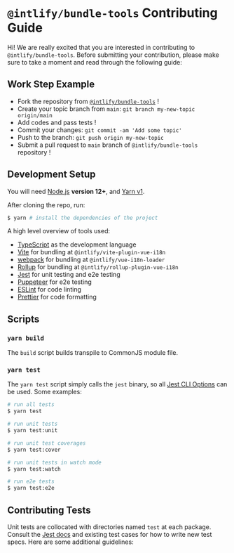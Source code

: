 # `@intlify/bundle-tools` Contributing Guide

Hi! We are really excited that you are interested in contributing to `@intlify/bundle-tools`. Before submitting your contribution, please make sure to take a moment and read through the following guide:

## Work Step Example

- Fork the repository from [`@intlify/bundle-tools`](https://github.com/intlify/bundle-tools) !
- Create your topic branch from `main`: `git branch my-new-topic origin/main`
- Add codes and pass tests !
- Commit your changes: `git commit -am 'Add some topic'`
- Push to the branch: `git push origin my-new-topic`
- Submit a pull request to `main` branch of `@intlify/bundle-tools` repository !

## Development Setup

You will need [Node.js](http://nodejs.org) **version 12+**, and [Yarn v1](https://classic.yarnpkg.com/).

After cloning the repo, run:

```sh
$ yarn # install the dependencies of the project
```

A high level overview of tools used:

- [TypeScript](https://www.typescriptlang.org/) as the development language
- [Vite](https://vitejs.dev/) for bundling at `@intlify/vite-plugin-vue-i18n`
- [webpack](https://webpack.js.org/) for bundling at `@intlify/vue-i18n-loader`
- [Rollup](https://rollupjs.org) for bundling at `@intlify/rollup-plugin-vue-i18n`
- [Jest](https://jestjs.io/) for unit testing and e2e testing
- [Puppeteer](https://pptr.dev/) for e2e testing
- [ESLint](https://eslint.org/) for code linting
- [Prettier](https://prettier.io/) for code formatting

## Scripts

### `yarn build`

The `build` script builds transpile to CommonJS module file.

### `yarn test`

The `yarn test` script simply calls the `jest` binary, so all [Jest CLI Options](https://jestjs.io/docs/en/cli) can be used. Some examples:

```bash
# run all tests
$ yarn test

# run unit tests
$ yarn test:unit

# run unit test coverages
$ yarn test:cover

# run unit tests in watch mode
$ yarn test:watch

# run e2e tests
$ yarn test:e2e
```

## Contributing Tests

Unit tests are collocated with directories named `test` at each package. Consult the [Jest docs](https://jestjs.io/docs/en/using-matchers) and existing test cases for how to write new test specs. Here are some additional guidelines:
